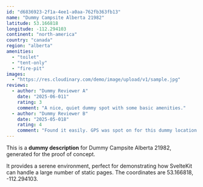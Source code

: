 ```yaml
---
id: "d6836923-2f1a-4ee1-a0aa-762fb363fb13"
name: "Dummy Campsite Alberta 21982"
latitude: 53.166818
longitude: -112.294103
continent: "north-america"
country: "canada"
region: "alberta"
amenities:
  - "toilet"
  - "tent-only"
  - "fire-pit"
images:
  - "https://res.cloudinary.com/demo/image/upload/v1/sample.jpg"
reviews:
  - author: "Dummy Reviewer A"
    date: "2025-06-011"
    rating: 3
    comment: "A nice, quiet dummy spot with some basic amenities."
  - author: "Dummy Reviewer B"
    date: "2025-05-018"
    rating: 4
    comment: "Found it easily. GPS was spot on for this dummy location."
---
```


This is a **dummy description** for Dummy Campsite Alberta 21982, generated for the proof of concept.

It provides a serene environment, perfect for demonstrating how SvelteKit can handle a large number of static pages. The coordinates are 53.166818, -112.294103.
